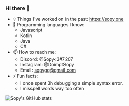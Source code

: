 ### Hi there 👋

- 💡 Things I've worked on in the past: https://sopy.one
- 📘 Programming languages I know: 
  - Javascript
  - Kotlin
  - Java
  - C#
- 📫 How to reach me: 
  - Discord: @Sopy<3#7207
  - Instagram: @DoimptSopy
  - Email: sopygg@gmail.com 
- ⚡ Fun facts: 
  - I once spent 3h debugging a simple syntax error.
  - I misspell words way too often

![Sopy's GitHub stats](https://github-readme-stats.vercel.app/api?username=sopyb&show_icons=true&theme=midnight-purple&custom_title=Sopy's+GitHub+stats)
